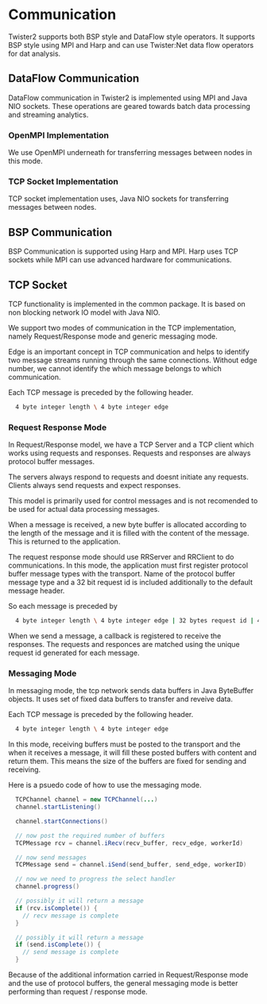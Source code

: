 # Communication

Twister2 supports both BSP style and DataFlow style operators. It supports BSP style using
MPI and Harp and can use Twister:Net data flow operators for dat analysis.

## DataFlow Communication

DataFlow communication in Twister2 is implemented using MPI and Java NIO sockets. These operations 
are geared towards batch data processing and streaming analytics. 

### OpenMPI Implementation

We use OpenMPI underneath for transferring messages between nodes in this mode. 

### TCP Socket Implementation

TCP socket implementation uses, Java NIO sockets for transferring messages between nodes.

## BSP Communication

BSP Communication is supported using Harp and MPI. Harp uses TCP sockets while MPI can use advanced hardware
for communications.

## TCP Socket

TCP functionality is implemented in the common package. It is based on non blocking network IO model with Java NIO.

We support two modes of communication in the TCP implementation, namely Request/Response mode and generic messaging mode.

Edge is an important concept in TCP communication and helps to identify two message streams running through the same connections. Without edge number, we cannot identify the which message belongs to which communication.

Each TCP message is preceded by the following header.

```bash
  4 byte integer length \ 4 byte integer edge
```

### Request Response Mode

In Request/Response model, we have a TCP Server and a TCP client which works using requests and responses. Requests and responses are always protocol buffer messages.

The servers always respond to requests and doesnt initiate any requests. Clients always send requests and expect responses.

This model is primarily used for control messages and is not recomended to be used for actual data processing messages.

When a message is received, a new byte buffer is allocated according to the length of the message and it is filled with the content of the message. This is returned to the application.

The request response mode should use RRServer and RRClient to do communications. In this mode, the application must first register protocol buffer message types with the transport. Name of the protocol buffer message type and a 32 bit request id is included additionally to the default message header.

So each message is preceded by

```bash
  4 byte integer length \ 4 byte integer edge | 32 bytes request id | 4 byte message name length | message name
```

When we send a message, a callback is registered to receive the responses. The requests and responces are matched using the unique request id generated for each message.

### Messaging Mode

In messaging mode, the tcp network sends data buffers in Java ByteBuffer objects. It uses set of fixed data buffers to transfer and reveive data.

Each TCP message is preceded by the following header.

```bash
  4 byte integer length \ 4 byte integer edge
```

In this mode, receiving buffers must be posted to the transport and the when it receives a message, it will fill these posted buffers with content and return them. This means the size of the buffers are fixed for sending and receiving.

Here is a psuedo code of how to use the messaging mode.

```java
  TCPChannel channel = new TCPChannel(...)
  channel.startListening()

  channel.startConnections()

  // now post the required number of buffers
  TCPMessage rcv = channel.iRecv(recv_buffer, recv_edge, workerId)

  // now send messages
  TCPMessage send = channel.iSend(send_buffer, send_edge, workerID)

  // now we need to progress the select handler
  channel.progress()

  // possibly it will return a message
  if (rcv.isComplete()) {
    // recv message is complete
  }

  // possibly it will return a message
  if (send.isComplete()) {
    // send message is complete
  }
```

Because of the additional information carried in Request/Response mode and the use of protocol buffers, the general messaging mode is better performing than request / response mode.

